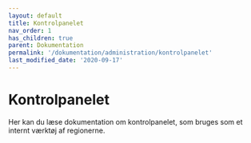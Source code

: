 ```yaml
---
layout: default
title: Kontrolpanelet
nav_order: 1
has_children: true
parent: Dokumentation
permalink: '/dokumentation/administration/kontrolpanelet'
last_modified_date: '2020-09-17'
---
```


# Kontrolpanelet

Her kan du læse dokumentation om kontrolpanelet, som bruges som et internt værktøj af regionerne.
